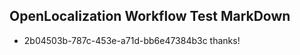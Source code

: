 ## OpenLocalization Workflow Test MarkDown
* 2b04503b-787c-453e-a71d-bb6e47384b3c thanks!

<!--HONumber=Aug16_HO4-->


